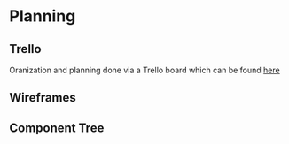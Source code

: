 # Planning

## Trello

Oranization and planning done via a Trello board which can be found [here](https://trello.com/invite/b/jV9yjXyh/ATTI1c26f0373e785ae94237e6b86f9a513f610C8CCB/dungeonbox)

## Wireframes

## Component Tree
